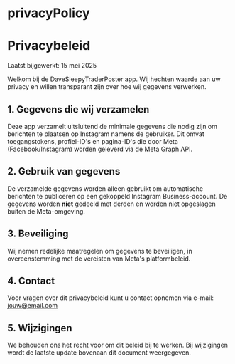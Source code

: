 # privacyPolicy

<!DOCTYPE html>
<html lang="nl">
<head>
  <meta charset="UTF-8">
  <title>Privacybeleid - DaveSleepyTraderPoster</title>
</head>
<body>
  <h1>Privacybeleid</h1>
  <p>Laatst bijgewerkt: 15 mei 2025</p>

  <p>Welkom bij de DaveSleepyTraderPoster app. Wij hechten waarde aan uw privacy en willen transparant zijn over hoe wij gegevens verwerken.</p>

  <h2>1. Gegevens die wij verzamelen</h2>
  <p>Deze app verzamelt uitsluitend de minimale gegevens die nodig zijn om berichten te plaatsen op Instagram namens de gebruiker. Dit omvat toegangstokens, profiel-ID's en pagina-ID's die door Meta (Facebook/Instagram) worden geleverd via de Meta Graph API.</p>

  <h2>2. Gebruik van gegevens</h2>
  <p>De verzamelde gegevens worden alleen gebruikt om automatische berichten te publiceren op een gekoppeld Instagram Business-account. De gegevens worden <strong>niet</strong> gedeeld met derden en worden niet opgeslagen buiten de Meta-omgeving.</p>

  <h2>3. Beveiliging</h2>
  <p>Wij nemen redelijke maatregelen om gegevens te beveiligen, in overeenstemming met de vereisten van Meta's platformbeleid.</p>

  <h2>4. Contact</h2>
  <p>Voor vragen over dit privacybeleid kunt u contact opnemen via e-mail: <a href="mailto:jouw@email.com">jouw@email.com</a></p>

  <h2>5. Wijzigingen</h2>
  <p>We behouden ons het recht voor om dit beleid bij te werken. Bij wijzigingen wordt de laatste update bovenaan dit document weergegeven.</p>
</body>
</html>
